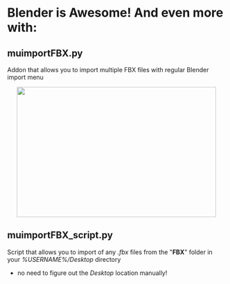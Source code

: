 # Blender is Awesome! And even more with:

## muimportFBX.py

Addon that allows you to import  multiple FBX files with regular Blender import menu

<p align="center">
  <img width="460" height="300" src="(/master/img/muimportFBX.jpg">
</p>

## muimportFBX_script.py

Script that allows you to import of any *.fbx* files from the "**FBX**" folder in your *%USERNAME%/Desktop* directory

- no need to figure out the *Desktop* location manually!
